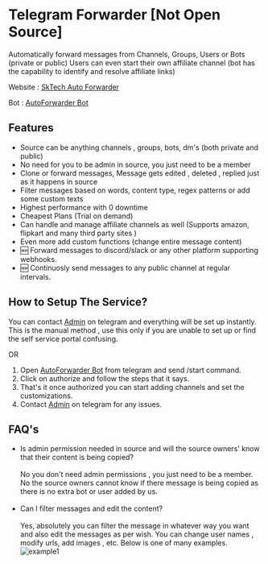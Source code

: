 # Telegram Forwarder [Not Open Source]
Automatically forward messages from Channels, Groups, Users or Bots (private or public)
Users can even start their own affiliate channel (bot has the capability to identify and resolve affiliate links)

Website : [SkTech Auto Forwarder](https://sktechhub.com/auto-forward)

Bot : [AutoForwarder Bot](https://telegram.me/autoforward_msgbot)


## Features
 - Source can be anything channels , groups, bots, dm's (both private and public)
 - No need for you to be admin in source, you just need to be a member 
 - Clone or forward messages, Message gets edited , deleted , replied just as it happens in source
 - Filter messages based on words, content type, regex patterns or add some custom texts 
 - Highest performance with 0 downtime
 - Cheapest Plans (Trial on demand)
 - Can handle and manage affiliate channels as well (Supports amazon, flipkart and many third party sites )
 - Even more add custom functions (change entire message content)
 - 🆕 Forward messages to discord/slack or any other platform supporting webhooks.
 - 🆕 Continuosly send messages to any public channel at regular intervals.

## How to Setup The Service?
You can contact [Admin](https://telegram.me/kshubham506) on telegram and everything will be set up instantly. This is the manual method , use this only if you are unable to set up or find the self service portal confusing.
 
 OR
 
 1. Open [AutoForwarder Bot](https://telegram.me/autoforward_msgbot) from telegram and send /start command.
 2. Click on authorize and follow the steps that it says.
 3. That's it once authorized you can start adding channels and set the customizations.
 4. Contact [Admin](https://telegram.me/kshubham506) on telegram for any issues.

## FAQ's
- Is admin permission needed in source and will the source owners' know that their content is being copied?<br><br>
No you don't need admin permissions , you just need to be a member. No the source owners cannot know if there message is being copied as there is no extra bot or user added by us.<br><br>
- Can I filter messages and edit the content?<br><br>
Yes, absolutely you can filter the message in whatever way you want and also edit the messages as per wish. You can change user names , modify urls, add images , etc. Below is one of many examples.
![example1](https://github.com/kshubham506/telegram_forwarder/blob/main/example1.png)

 
 
